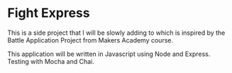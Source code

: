 # Fight Express

This is a side project that I will be slowly adding to which is inspired by
the Battle Application Project from Makers Academy course.

This application will be written in Javascript using Node and Express. Testing with Mocha and Chai.
